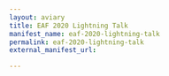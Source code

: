 ```yaml
---
layout: aviary
title: EAF 2020 Lightning Talk
manifest_name: eaf-2020-lightning-talk
permalink: eaf-2020-lightning-talk
external_manifest_url: 

---
```

<!-- Add an essay or interpretive material below this line,
using HTML or markdown.  Do not modify this file above this line -->
